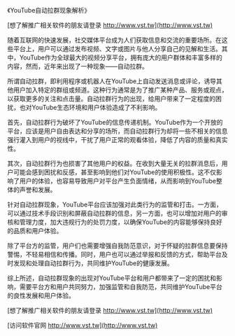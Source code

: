 《YouTube自动拉群现象解析》

[想了解推广相关软件的朋友请登录 http://www.vst.tw](http://www.vst.tw)

随着互联网的快速发展，社交媒体平台成为人们获取信息和交流的重要场所。在这些平台上，用户可以通过发布视频、文字或图片与他人分享自己的见解和生活。其中，YouTube作为全球最大的视频分享平台，拥有庞大的用户群体和丰富多样的内容，然而，近年来出现了一种现象——自动拉群。

所谓自动拉群，即利用程序或机器人在YouTube上自动发送消息或评论，诱导其他用户加入特定的群组或频道。这种行为通常是为了推广某种产品、服务或观点，以获取更多的关注和点击量。自动拉群行为的出现，给用户带来了一定程度的困扰，也对YouTube生态环境和用户体验造成了不利影响。

首先，自动拉群行为破坏了YouTube的信息传递机制。YouTube作为一个开放的平台，应该是用户自由表达和分享的场所，而自动拉群行为却将一些不相关的信息强行灌入到用户的视线中，干扰了用户正常的观看体验，降低了内容的质量和真实性。

其次，自动拉群行为也损害了其他用户的权益。在收到大量无关的拉群消息后，用户可能会感到困扰和反感，甚至影响到他们对YouTube的使用积极性。这不仅影响了用户的体验，也容易导致用户对平台产生负面情绪，从而影响到YouTube整体的声誉和发展。

针对自动拉群现象，YouTube平台应该加强对此类行为的监管和打击。一方面，可以通过技术手段识别和屏蔽自动拉群的信息，另一方面，也可以增加对用户的审核和管理力度，加大违规行为的处罚力度，以确保YouTube的内容能够保持良好的品质和用户体验。

除了平台方的监管，用户们也需要增强自我防范意识，对于怀疑的拉群信息要保持警惕，不轻易相信和传播。同时，用户也可以通过举报和反馈的方式，帮助平台及时发现和处理自动拉群行为，共同维护YouTube的健康发展。

综上所述，自动拉群现象的出现对YouTube平台和用户都带来了一定的困扰和影响，需要平台方和用户共同努力，加强监管和自我防范，共同维护YouTube平台的良性发展和用户体验。

[想了解推广相关软件的朋友请登录 http://www.vst.tw](http://www.vst.tw)


[访问软件官网 http://www.vst.tw](http://www.vst.tw)
